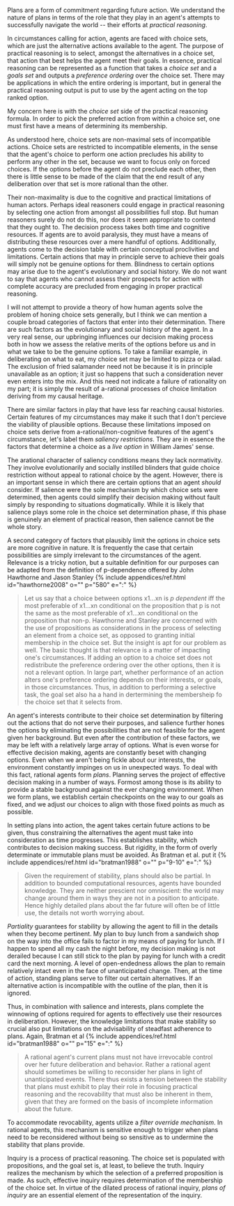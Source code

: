 Plans are a form of commitment regarding future action. We understand the nature of plans in terms of the role that they play in an agent's attempts to successfully navigate the world -- their efforts at *practical reasoning*. 

In circumstances calling for action, agents are faced with choice sets, which are just the alternative actions available to the agent. The purpose of practical reasoning is to select, amongst the alternatives in a choice set, that action that best helps the agent meet their goals. In essence, practical reasoning can be represented as a function that takes a *choice set* and a *goals set* and outputs a *preference ordering* over the choice set. There may be applications in which the entire ordering is important, but in general the practical reasoning output is put to use by the agent acting on the top ranked option. 

My concern here is with the *choice set* side of the practical reasoning formula. In order to pick the preferred action from within a choice set, one must first have a means of determining its membership.

As understood here, choice sets are non-maximal sets of incompatible actions. Choice sets are restricted to incompatible elements, in the sense that the agent's choice to perform one action precludes his ability to perform any other in the set, because we want to focus only on forced choices. If the options before the agent do not preclude each other, then there is little sense to be made of the claim that the end result of any deliberation over that set is more rational than the other.

Their non-maximality is due to the cognitive and practical limitations of human actors. Perhaps ideal reasoners could engage in practical reasoning by selecting one action from amongst all possibilities full stop. But human reasoners surely do not do this, nor does it seem appropriate to contend that they ought to. The decision process takes both time and cognitive resources. If agents are to avoid paralysis, they must have a means of distributing these resources over a mere handful of options. Additionally, agents come to the decision table with certain conceptual proclivities and limitations. Certain actions that may in principle serve to achieve their goals will simply not be genuine options for them. Blindness to certain options may arise due to the agent's evolutionary and social history. We do not want to say that agents who cannot assess their prospects for action with complete accuracy are precluded from engaging in proper practical reasoning. 

I will not attempt to provide a theory of how human agents solve the problem of honing choice sets generally, but I think we can mention a couple broad categories of factors that enter into their determination. There are such factors as the evolutionary and social history of the agent. In a very real sense, our upbringing influences our decision making process both in how we assess the relative merits of the options before us and in what we take to be the genuine options. To take a familiar example, in deliberating on what to eat, my choice set may be limited to pizza or salad. The exclusion of fried salamander need not be because it is in principle unavailable as an option; it just so happens that such a consideration never even enters into the mix. And this need not indicate a failure of rationality on my part; it is simply the result of a-rational processes of choice limitation deriving from my causal heritage. 

There are similar factors in play that have less far reaching causal histories. Certain features of my circumstances may make it such that I don't percieve the viability of plausible options. Because these limitations imposed on choice sets derive from a-rational/non-cognitive features of the agent's circumstance, let's label them *saliency restrictions*. They are in essence the factors that determine a choice as a *live option* in William James' sense. 

The arational character of saliency conditions means they lack normativity. They involve evolutionarily and socially instilled blinders that guide choice restriction without appeal to rational choice by the agent. However, there is an important sense in which there are certain options that an agent *should* consider. If salience were the sole mechanism by which choice sets were determined, then agents could simplify their decision making without fault simply by responding to situations dogmatically. While it is likely that salience plays some role in the choice set determination phase, if this phase is genuinely an element of practical reason, then salience cannot be the whole story.

A second category of factors that plausibly limit the options in choice sets are more cognitive in nature. It is frequently the case that certain possibilities are simply irrelevant to the circumstances of the agent. Relevance is a tricky notion, but a suitable definition for our purposes can be adapted from the definition of p-dependence offered by John Hawthorne and Jason Stanley {% include appendices/ref.html id="hawthorne2008" o="" p="580" e=":" %}
  
> Let us say that a choice between options x1...xn is *p dependent* iff the most preferable of x1...xn conditional on the proposition that p is not the same as the most preferable of x1...xn conditional on the proposition that non-p.
Hawthorne and Stanley are concerned with the use of propositions as considerations in the process of selecting an element from a choice set, as opposed to granting initial membership in the choice set. But the insight is apt for our problem as well. The basic thought is that relevance is a matter of impacting one's circumstances. If adding an option to a choice set does not redistribute the preference ordering over the other options, then it is not a relevant option. In large part, whether performance of an action alters one's preference ordering depends on their interests, or goals, in those circumstances. Thus, in addition to performing a selective task, the goal set also ha a hand in dertermining the membersheip fo the choice set that it selects from.

An agent's interests contribute to their choice set determination by filtering out the actions that do not serve their purposes, and salience further hones the options by eliminating the possibilities that are not feasible for the agent given her background. But even after the contribution of these factors, we may be left with a relatively large array of options. What is even worse for effective decision making, agents are constantly beset with changing options. Even when we aren't being fickle about our interests, the environment constantly impinges on us in unexpected ways. To deal with this fact, rational agents form *plans*. Planning serves the project of effective decision making in a number of ways. Formost among those is its ability to provide a stable background against the ever changing environment. When we form plans, we establish certain checkpoints on the way to our goals as fixed, and we adjust our choices to align with those fixed points as much as possible.

In setting plans into action, the agent takes certain future actions to be given, thus constraining the alternatives the agent must take into consideration as time progresses. This establishes stability, which contributes to decision making success. But rigidity, in the form of overly determinate or immutable plans must be avoided. As Bratman et al. put it {% include appendices/ref.html id="bratman1988" o="" p="9-10" e=":" %}

> Given the requirement of stability, plans should also be partial. In addition to bounded computational resources, agents have bounded knowledge. They are neither prescient nor omniscient: the world may change around them in ways they are not in a position to anticipate. Hence highly detailed plans about the far future will often be of little use, the details not worth worrying about.

*Partiality* guarantees for stability by allowing the agent to fill in the details when they become pertinent. My plan to buy lunch from a sandwich shop on the way into the office fails to factor in my means of paying for lunch. If I happen to spend all my cash the night before, my decision making is not derailed because I can still stick to the plan by paying for lunch with a credit card the next morning. A level of open-endedness allows the plan to remain relatively intact even in the face of unanticipated change. Then, at the time of action, standing plans serve to filter out certain alternatives. If an alternative action is incompatible with the outline of the plan, then it is ignored. 

Thus, in combination with salience and interests, plans complete the winnowing of options required for agents to effectively use their resources in deliberation. However, the knowledge limitations that make stability so crucial also put limitations on the advisability of steadfast adherence to plans. Again, Bratman et al {% include appendices/ref.html id="bratman1988" o="" p="15" e=":" %}

> A rational agent's current plans must not have irrevocable control over her future deliberation and behavior. Rather a rational agent should sometimes be willing to reconsider her plans in light of unanticipated events. There thus exists a tension between the stability that plans must exhibit to play their role in focusing practical reasoning and the recovability that must also be inherent in them, given that they are formed on the basis of incomplete information about the future.

To accommodate revocability, agents utilize a *filter override mechanism*. In rational agents, this mechanism is sensitive enough to trigger when plans need to be reconsidered without being so sensitive as to undermine the stability that plans provide. 

Inquiry is a process of practical reasoning. The choice set is populated with propositions, and the goal set is, at least, to believe the truth. Inquiry realizes the mechanism by which the selection of a preferred proposition is made. As such, effective inquiry requires determination of the membership of the choice set. In virtue of the dilated process of rational inquiry, *plans of inquiry* are an essential element of the representation of the inquiry.

